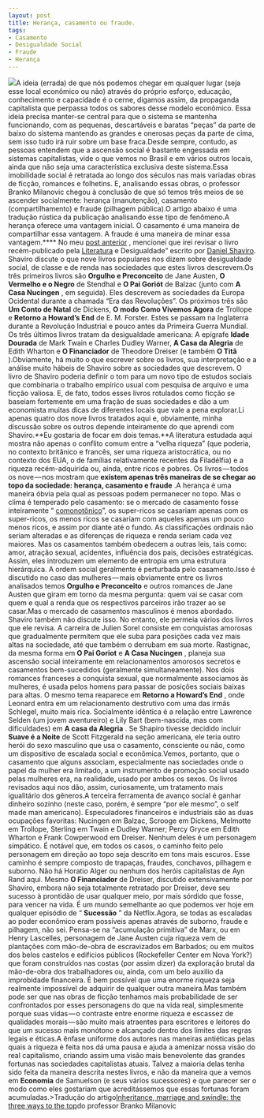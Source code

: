 ```yaml
---
layout: post
title: Herança, casamento ou fraude.
tags:
- Casamento
- Desigualdade Social
- Fraude
- Herança
---
```


![](https://cdn-images-1.medium.com/max/800/1*8z3KJqgwHRLmUBtB7gLnww.jpeg)A ideia (errada) de que nós podemos chegar em qualquer lugar (seja esse local econômico ou não) através do próprio esforço, educação, conhecimento e capacidade é o cerne, digamos assim, da propaganda capitalista que perpassa todos os sabores desse modelo econômico. Essa ideia precisa manter-se central para que o sistema se mantenha funcionando, com as pequenas, descartáveis e baratas “peças” da parte de baixo do sistema mantendo as grandes e onerosas peças da parte de cima, sem isso tudo irá ruir sobre um base fraca.Desde sempre, contudo, as pessoas entendem que a ascensão social é bastante engessada em sistemas capitalistas, vide o que vemos no Brasil e em vários outros locais, ainda que não seja uma característica exclusiva deste sistema.Essa imobilidade social é retratada ao longo dos séculos nas mais variadas obras de ficção, romances e folhetins. E, analisando essas obras, o professor Branko Milanovic chegou à conclusão de que só temos três meios de se ascender socialmente: herança (manutenção), casamento (compartilhamento) e fraude (pilhagem pública).O artigo abaixo é uma tradução rústica da publicação analisando esse tipo de fenômeno.A herança oferece uma vantagem inicial. O casamento é uma maneira de compartilhar essa vantagem. A fraude é uma maneira de minar essa vantagem.****
No meu 
[post anterior](https://t.umblr.com/redirect?z=https%3A%2F%2Fglineq.blogspot.com%2F2020%2F05%2Fliterature-and-inequality.html&t=MWQ1ZjgxZWFkODY1MmIxOTE1OWM1MTZiZDY0MzA4YjZhMDYxODZmZixzYWN3WHo4RQ%3D%3D&b=t%3AzgUqNmALhiFFXwBafYPBww&p=https%3A%2F%2Fwww.spammor.xyz%2Fpost%2F619159362887417856%2Fheran%25C3%25A7a-casamento-e-fraude-as-tr%25C3%25AAs-maneiras-de&m=0) , mencionei que irei revisar o livro recém-publicado pela 
[Literatura](https://t.umblr.com/redirect?z=https%3A%2F%2Fwww.amazon.com%2FLiterature-Inequality-Perspectives-Napoleonic-through-ebook%2Fdp%2FB086J8V217%2Fref%3Dsr_1_1%3Fdchild%3D1%26keywords%3Ddaniel%2Bshaviro%26qid%3D1588896879%26s%3Ddigital-text%26sr%3D1-1&t=YjQ5MjIzMjRhZTliOGRhYjE1NjAxNzExNjk1ZjE4Y2I1MjM5ZTc0NyxzYWN3WHo4RQ%3D%3D&b=t%3AzgUqNmALhiFFXwBafYPBww&p=https%3A%2F%2Fwww.spammor.xyz%2Fpost%2F619159362887417856%2Fheran%25C3%25A7a-casamento-e-fraude-as-tr%25C3%25AAs-maneiras-de&m=0) e Desigualdade” escrito por 
[Daniel Shaviro](https://t.umblr.com/redirect?z=https%3A%2F%2Fwww.amazon.com%2FLiterature-Inequality-Perspectives-Napoleonic-through-ebook%2Fdp%2FB086J8V217%2Fref%3Dsr_1_1%3Fdchild%3D1%26keywords%3Ddaniel%2Bshaviro%26qid%3D1588896879%26s%3Ddigital-text%26sr%3D1-1&t=YjQ5MjIzMjRhZTliOGRhYjE1NjAxNzExNjk1ZjE4Y2I1MjM5ZTc0NyxzYWN3WHo4RQ%3D%3D&b=t%3AzgUqNmALhiFFXwBafYPBww&p=https%3A%2F%2Fwww.spammor.xyz%2Fpost%2F619159362887417856%2Fheran%25C3%25A7a-casamento-e-fraude-as-tr%25C3%25AAs-maneiras-de&m=0). Shaviro discute o que nove livros populares nos dizem sobre desigualdade social, de classe e de renda nas sociedades que estes livros descrevem.Os três primeiros livros são 
**Orgulho e Preconceito**
 de Jane Austen, 
**O Vermelho e o Negro**
 de Stendhal e 
**O Pai Goriót**
 de Balzac (junto com 
**A Casa Nucingen**
, em seguida). Eles descrevem as sociedades da Europa Ocidental durante a chamada “Era das Revoluções”. Os próximos três são 
**Um Conto de Natal**
 de Dickens, 
**O modo Como Vivemos Agora**
 de Trollope e 
**Retorno a Howard’s End**
 de E. M. Forster. Estes se passam na Inglaterra durante a Revolução Industrial e pouco antes da Primeira Guerra Mundial. Os três últimos livros tratam da desigualdade americana: A epígrafe 
**Idade Dourada**
 de Mark Twain e Charles Dudley Warner, 
**A Casa da Alegria**
 de Edith Wharton e 
**O Financiador**
 de Theodore Dreiser (e também 
**O Titã**
).Obviamente, há muito o que escrever sobre os livros, sua interpretação e a análise muito hábeis de Shaviro sobre as sociedades que descrevem. O livro de Shaviro poderia definir o tom para um novo tipo de estudos sociais que combinaria o trabalho empírico usual com pesquisa de arquivo e uma ficção valiosa. E, de fato, todos esses livros rotulados como ficção se baseiam fortemente em uma fração de suas sociedades e dão a um economista muitas dicas de diferentes locais que vale a pena explorar.Li apenas quatro dos nove livros tratados aqui e, obviamente, minha discussão sobre os outros depende inteiramente do que aprendi com Shaviro.**Eu gostaria de focar em dois temas.**A literatura estudada aqui mostra não apenas o conflito comum entre a “velha riqueza” (que poderia, no contexto britânico e francês, ser uma riqueza aristocrática, ou no contexto dos EUA, o de famílias relativamente recentes da Filadélfia) e a riqueza recém-adquirida ou, ainda, entre ricos e pobres. Os livros — todos os nove — nos mostram que 
**existem apenas três maneiras de se chegar ao topo da sociedade: herança, casamento e fraude**
.A herança é uma maneira óbvia pela qual as pessoas podem permanecer no topo. Mas o clima é temperado pelo casamento: se o mercado de casamento fosse inteiramente “
[comonotônico](https://t.umblr.com/redirect?z=https%3A%2F%2Fwww.wikiwand.com%2Fpt%2FL%25C3%25B3gica_n%25C3%25A3o_monot%25C3%25B4nica&t=MzNjN2UwMWMyODBkOGY1NjE2MTk2Yjg1YTIyYjRlZTY0OWJiMDVjNixzYWN3WHo4RQ%3D%3D&b=t%3AzgUqNmALhiFFXwBafYPBww&p=https%3A%2F%2Fwww.spammor.xyz%2Fpost%2F619159362887417856%2Fheran%25C3%25A7a-casamento-e-fraude-as-tr%25C3%25AAs-maneiras-de&m=0)”, os super-ricos se casariam apenas com os super-ricos, os menos ricos se casariam com aqueles apenas um pouco menos ricos, e assim por diante até o fundo. As classificações ordinais não seriam alteradas e as diferenças de riqueza e renda seriam cada vez maiores. Mas os casamentos também obedecem a outras leis, tais como: amor, atração sexual, acidentes, influência dos pais, decisões estratégicas. Assim, eles introduzem um elemento de entropia em uma estrutura hierárquica. A ordem social geralmente é perturbada pelo casamento.Isso é discutido no caso das mulheres — mais obviamente entre os livros analisados temos 
**Orgulho e Preconceito**
 e outros romances de Jane Austen que giram em torno da mesma pergunta: quem vai se casar com quem e qual a renda que os respectivos parceiros irão trazer ao se casar.Mas o mercado de casamentos masculinos é menos abordado. Shaviro também não discute isso. No entanto, ele permeia vários dos livros que ele revisa. A carreira de Julien Sorel consiste em conquistas amorosas que gradualmente permitem que ele suba para posições cada vez mais altas na sociedade, até que também o derrubam em sua morte. Rastignac, da mesma forma em 
**O Pai Goriot**
 e 
**A Casa Nucingen**
, planeja sua ascensão social inteiramente em relacionamentos amorosos secretos e casamentos bem-sucedidos (geralmente simultaneamente). Nos dois romances franceses a conquista sexual, que normalmente associamos às mulheres, é usada pelos homens para passar de posições sociais baixas para altas. O mesmo tema reaparece em 
**Retorno a Howard’s End**
, onde Leonard entra em um relacionamento destrutivo com uma das irmãs Schlegel, muito mais rica. Socialmente idêntica é a relação entre Lawrence Selden (um jovem aventureiro) e Lily Bart (bem-nascida, mas com dificuldades) em 
**A casa da Alegria**
. Se Shapiro tivesse decidido incluir 
**Suave é a Noite**
 de Scott Fitzgerald na seção americana, ele teria outro herói do sexo masculino que usa o casamento, consciente ou não, como um dispositivo de escalada social e econômica.Vemos, portanto, que o casamento que alguns associam, especialmente nas sociedades onde o papel da mulher era limitado, a um instrumento de promoção social usado pelas mulheres era, na realidade, usado por ambos os sexos. Os livros revisados aqui nos dão, assim, curiosamente, um tratamento mais igualitário dos gêneros.A terceira ferramenta de avanço social é ganhar dinheiro sozinho (neste caso, porém, é sempre “por ele mesmo”, o 
self made man americano). Especuladores financeiros e industriais são as duas ocupações favoritas: Nucingen em Balzac, Scrooge em Dickens, Melmotte em Trollope, Sterling em Twain e Dudley Warner; Percy Gryce em Edith Wharton e Frank Cowperwood em Dreiser. Nenhum deles é um personagem simpático. É notável que, em todos os casos, o caminho feito pelo personagem em direção ao topo seja descrito em tons mais escuros. Esse caminho é sempre composto de trapaças, fraudes, conchavos, pilhagem e suborno. Não há Horatio Alger ou nenhum dos heróis capitalistas de Ayn Rand aqui. Mesmo 
**O Financiador**
 de Dreiser, discutido extensivamente por Shaviro, embora não seja totalmente retratado por Dreiser, deve seu sucesso à prontidão de usar qualquer meio, por mais sórdido que fosse, para vencer na vida. É um mundo semelhante ao que podemos ver hoje em qualquer episódio de “
**Sucessão**
” da Netflix.Agora, se todas as escaladas ao poder econômico eram possíveis apenas através de suborno, fraude e pilhagem, não sei. Pensa-se na “acumulação primitiva” de Marx, ou em Henry Lascelles, personagem de Jane Austen cuja riqueza vem de plantações com mão-de-obra de escravizados em Barbados; ou em muitos dos belos castelos e edifícios públicos (Rockefeller Center em Nova York?) que foram construídos nas costas (por assim dizer) da exploração brutal da mão-de-obra dos trabalhadores ou, ainda, com um belo auxilio da improbidade financeira. É bem possível que uma enorme riqueza seja realmente impossível de adquirir de qualquer outra maneira.Mas também pode ser que nas obras de ficção tenhamos mais probabilidade de ser confrontados por esses personagens do que na vida real, simplesmente porque suas vidas — o contraste entre enorme riqueza e escassez de qualidades morais — são muito mais atraentes para escritores e leitores do que um sucesso mais monótono e alcançado dentro dos limites das regras legais e éticas.A ênfase uniforme dos autores nas maneiras antiéticas pelas quais a riqueza é feita nos dá uma pausa e ajuda a amenizar nossa visão do real capitalismo, criando assim uma visão mais benevolente das grandes fortunas nas sociedades capitalistas atuais. Talvez a maioria delas tenha sido feita da maneira descrita nestes livros, e não da maneira que a vemos em 
**Economia**
 de Samuelson (e seus vários sucessores) e que parecer ser o modo como eles gostariam que acreditássemos que essas fortunas foram acumuladas.>Tradução do artigo[Inheritance, marriage and swindle: the three ways to the top](https://t.umblr.com/redirect?z=https%3A%2F%2Fglineq.blogspot.com%2F2020%2F05%2Finheritance-marriage-and-swindle-three.html&t=Y2MyYWFmOTVlMTc3NDYyYTFjZGQ0ZmIxNDQyMmM2ZjQ1NDM0NmVhMyxzYWN3WHo4RQ%3D%3D&b=t%3AzgUqNmALhiFFXwBafYPBww&p=https%3A%2F%2Fwww.spammor.xyz%2Fpost%2F619159362887417856%2Fheran%25C3%25A7a-casamento-e-fraude-as-tr%25C3%25AAs-maneiras-de&m=0)do professor Branko Milanovic
